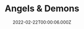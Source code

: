 ---
title: "Angels & Demons"
year: 2009
date: 2022-02-22T00:00:06.000Z
permalink: /almanac/movies/2022-02-22-angels--demons/index.html
link: https://letterboxd.com/rknightuk/film/angels-demons/3/
rating: 3
tmdbid: 13448
---